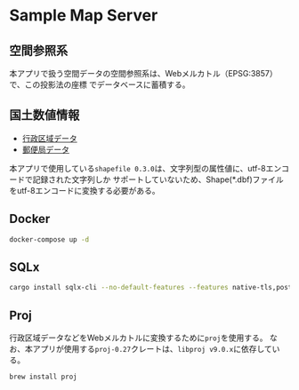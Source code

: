 # Sample Map Server

## 空間参照系

本アプリで扱う空間データの空間参照系は、Webメルカトル（EPSG:3857）で、この投影法の座標
でデータベースに蓄積する。

## 国土数値情報

* [行政区域データ](https://nlftp.mlit.go.jp/ksj/gml/datalist/KsjTmplt-N03-v3_1.html)
* [郵便局データ](https://nlftp.mlit.go.jp/ksj/gml/datalist/KsjTmplt-P30.html)

本アプリで使用している`shapefile 0.3.0`は、文字列型の属性値に、utf-8エンコードで記録された文字列しか
サポートしていないため、Shape(*.dbf)ファイルをutf-8エンコードに変換する必要がある。

## Docker

```bash
docker-compose up -d
```

## SQLx

```bash
cargo install sqlx-cli --no-default-features --features native-tls,postgres
```

## Proj

行政区域データなどをWebメルカトルに変換するために`proj`を使用する。
なお、本アプリが使用する`proj-0.27`クレートは、`libproj v9.0.x`に依存している。

```bash
brew install proj
```
